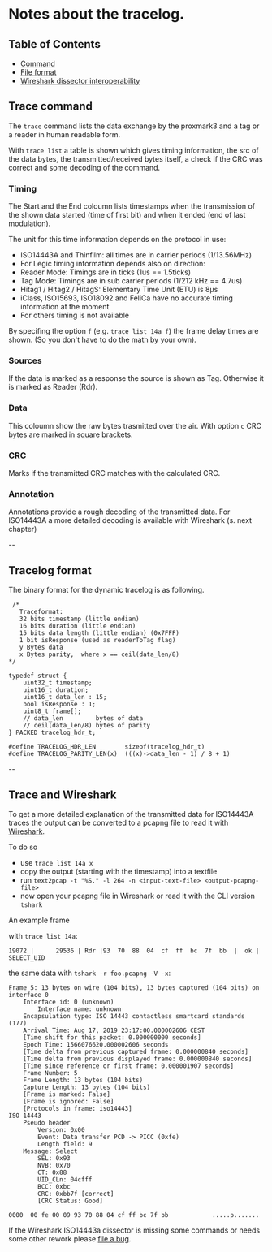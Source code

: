 # Notes about the tracelog.

## Table of Contents
 * [Command](#trace-command)
 * [File format](#tracelog-format)
 * [Wireshark dissector interoperability](#trace-and-wireshark)


## Trace command

The `trace` command lists the data exchange by the proxmark3 and a tag or a reader in human readable form.

With `trace list` a table is shown which gives timing information, the src of the data bytes, the transmitted/received bytes itself, a check if the CRC was correct and some decoding of the command.

### Timing

The Start and the End coloumn lists timestamps when the transmission of the shown data started (time of first bit) and when it ended (end of last modulation).

The unit for this time information depends on the protocol in use:

* ISO14443A and Thinfilm: all times are in carrier periods (1/13.56MHz)
* For Legic timing information depends also on direction:
 * Reader Mode: Timings are in ticks (1us == 1.5ticks)
 * Tag Mode: Timings are in sub carrier periods (1/212 kHz == 4.7us)
* Hitag1 / Hitag2 / HitagS: Elementary Time Unit (ETU) is 8µs
* iClass, ISO15693, ISO18092 and FeliCa have no accurate timing information at the moment
* For others timing is not available

By specifing the option ```f``` (e.g. ```trace list 14a f```) the frame delay times are shown. (So you don't have to do the math by your own).

### Sources

If the data is marked as a response the source is shown as Tag. Otherwise it is marked as Reader (Rdr).

### Data

This coloumn show the raw bytes trasmitted over the air. With option ```c``` CRC bytes are marked in square brackets.

### CRC

Marks if the transmitted CRC matches with the calculated CRC.

### Annotation

Annotations provide a rough decoding of the transmitted data. For ISO14443A a more detailed decoding is available with Wireshark (s. next chapter)

--
## Tracelog format
The binary format for the dynamic tracelog is as following.

```
 /*
   Traceformat:
   32 bits timestamp (little endian)
   16 bits duration (little endian)
   15 bits data length (little endian) (0x7FFF)
   1 bit isResponse (used as readerToTag flag)
   y Bytes data
   x Bytes parity,  where x == ceil(data_len/8)
*/

typedef struct {
    uint32_t timestamp;
    uint16_t duration;
    uint16_t data_len : 15;
    bool isResponse : 1;
    uint8_t frame[];
    // data_len         bytes of data
    // ceil(data_len/8) bytes of parity
} PACKED tracelog_hdr_t;

#define TRACELOG_HDR_LEN        sizeof(tracelog_hdr_t)
#define TRACELOG_PARITY_LEN(x)  (((x)->data_len - 1) / 8 + 1)
```


--

## Trace and Wireshark

To get a more detailed explanation of the transmitted data for ISO14443A traces the output can be converted to a pcapng file to read it with [Wireshark](https://www.wireshark.org/).

To do so

* use `trace list 14a x`
* copy the output (starting with the timestamp) into a textfile
* run `text2pcap -t "%S." -l 264 -n <input-text-file> <output-pcapng-file>`
* now open your pcapng file in Wireshark or read it with the CLI version `tshark`

An example frame

with `trace list 14a`:

```
19072 |      29536 | Rdr |93  70  88  04  cf  ff  bc  7f  bb  |  ok | SELECT_UID
```

the same data with `tshark -r foo.pcapng -V -x`:

```
Frame 5: 13 bytes on wire (104 bits), 13 bytes captured (104 bits) on interface 0
    Interface id: 0 (unknown)
        Interface name: unknown
    Encapsulation type: ISO 14443 contactless smartcard standards (177)
    Arrival Time: Aug 17, 2019 23:17:00.000002606 CEST
    [Time shift for this packet: 0.000000000 seconds]
    Epoch Time: 1566076620.000002606 seconds
    [Time delta from previous captured frame: 0.000000840 seconds]
    [Time delta from previous displayed frame: 0.000000840 seconds]
    [Time since reference or first frame: 0.000001907 seconds]
    Frame Number: 5
    Frame Length: 13 bytes (104 bits)
    Capture Length: 13 bytes (104 bits)
    [Frame is marked: False]
    [Frame is ignored: False]
    [Protocols in frame: iso14443]
ISO 14443
    Pseudo header
        Version: 0x00
        Event: Data transfer PCD -> PICC (0xfe)
        Length field: 9
    Message: Select
        SEL: 0x93
        NVB: 0x70
        CT: 0x88
        UID_CLn: 04cfff
        BCC: 0xbc
        CRC: 0xbb7f [correct]
        [CRC Status: Good]

0000  00 fe 00 09 93 70 88 04 cf ff bc 7f bb            .....p.......
```

If the Wireshark ISO14443a dissector is missing some commands or needs some other rework please [file a bug](https://bugs.wireshark.org/bugzilla/).
